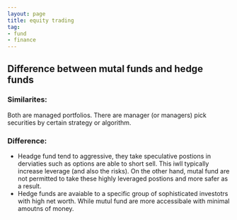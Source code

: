 ```yaml
---
layout: page
title: equity trading
tag:
- fund
- finance
---
```


## Difference between mutal funds and hedge funds

### Similarites:

Both are managed portfolios. There are manager (or managers) pick securities by certain strategy or algorithm.

### Difference:

- Headge fund tend to aggressive, they take speculative postions in derviaties such as options are able to short sell. This iwll typically increase leverage (and also the risks). On the other hand, mutal fund are not permitted to take these highly leveraged postions and more safer as a result.
- Hedge funds are avaiable to a specific group of sophisticated investotrs with high net worth. While mutul fund are more accessibale with minimal amoutns of money.

